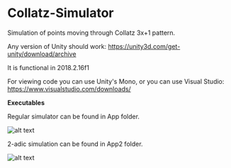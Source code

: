 # Collatz-Simulator
Simulation of points moving through Collatz 3x+1 pattern.

Any version of Unity should work: https://unity3d.com/get-unity/download/archive

It is functional in 2018.2.16f1

For viewing code you can use Unity's Mono, or you can use Visual Studio: https://www.visualstudio.com/downloads/

**Executables**

Regular simulator can be found in App folder. 

![alt text](https://i.imgur.com/u54nw0Y.gif)

2-adic simulation can be found in App2 folder.

![alt text](https://i.imgur.com/twpsZrx.gif)
